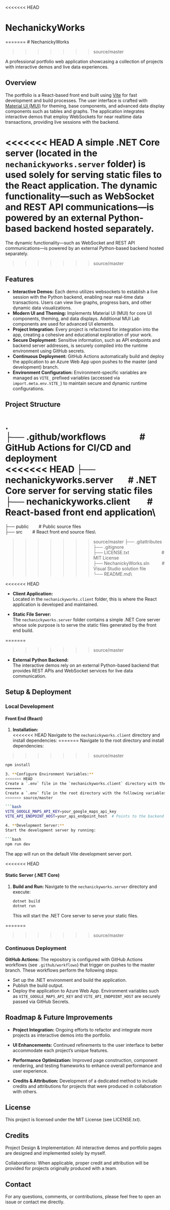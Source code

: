<<<<<<< HEAD
# NechanickyWorks
=======
﻿# NechanickyWorks
>>>>>>> source/master

A professional portfolio web application showcasing a collection of projects with interactive demos and live data experiences.

## Overview

The portfolio is a React-based front end built using [Vite](https://vitejs.dev/) for fast development and build processes. The user interface is crafted with [Material UI (MUI)](https://mui.com/) for theming, base components, and advanced data display components such as tables and graphs. The application integrates interactive demos that employ WebSockets for near realtime data transactions, providing live sessions with the backend.

<<<<<<< HEAD
A simple .NET Core server (located in the `nechanickyworks.server` folder) is used solely for serving static files to the React application. The dynamic functionality—such as WebSocket and REST API communications—is powered by an external Python-based backend hosted separately.
=======
The dynamic functionality—such as WebSocket and REST API communications—is powered by an external Python-based backend hosted separately.
>>>>>>> source/master

## Features

- **Interactive Demos:** Each demo utilizes websockets to establish a live session with the Python backend, enabling near real-time data transactions. Users can view live graphs, progress bars, and other dynamic data visualizations.
- **Modern UI and Theming:** Implements Material UI (MUI) for core UI components, theming, and data displays. Additional MUI Lab components are used for advanced UI elements.
- **Project Integration:** Every project is refactored for integration into the app, creating a cohesive and educational exploration of your work.
- **Secure Deployment:** Sensitive information, such as API endpoints and backend server addresses, is securely compiled into the runtime environment using GitHub secrets.
- **Continuous Deployment:** GitHub Actions automatically build and deploy the application to an Azure Web App upon pushes to the master (and development) branch.
- **Environment Configuration:** Environment-specific variables are managed as `VITE_` prefixed variables (accessed via `import.meta.env.VITE_`) to maintain secure and dynamic runtime configurations.


## Project Structure

.\
├── .github/workflows&nbsp;&nbsp;&nbsp;&nbsp;&nbsp;&nbsp;&nbsp;&nbsp;&nbsp;&nbsp;&nbsp;&nbsp;&nbsp;&nbsp;&nbsp;&nbsp;# GitHub Actions for CI/CD and deployment\
<<<<<<< HEAD
├── nechanickyworks.server&nbsp;&nbsp;&nbsp;&nbsp;&nbsp;&nbsp;&nbsp;# .NET Core server for serving static files\
├── nechanickyworks.client&nbsp;&nbsp;&nbsp;&nbsp;&nbsp;&nbsp;&nbsp;&nbsp;# React-based front end application\
=======
├── public&nbsp;&nbsp;&nbsp;&nbsp;&nbsp;&nbsp;&nbsp;&nbsp;# Public source files\
├── src&nbsp;&nbsp;&nbsp;&nbsp;&nbsp;&nbsp;&nbsp;&nbsp;# React front end source files\
>>>>>>> source/master
├── .gitattributes\
├── .gitignore\
├── LICENSE.txt&nbsp;&nbsp;&nbsp;&nbsp;&nbsp;&nbsp;&nbsp;&nbsp;&nbsp;&nbsp;&nbsp;&nbsp;&nbsp;&nbsp;&nbsp;&nbsp;&nbsp;&nbsp;&nbsp;&nbsp;&nbsp;&nbsp;&nbsp;&nbsp;&nbsp;&nbsp;# MIT License\
├── NechanickyWorks.sln&nbsp;&nbsp;&nbsp;&nbsp;&nbsp;&nbsp;&nbsp;&nbsp;&nbsp;&nbsp;# Visual Studio solution file\
└── README.md\

<<<<<<< HEAD
- **Client Application:**  
  Located in the `nechanickyworks.client` folder, this is where the React application is developed and maintained.

- **Static File Server:**  
  The `nechanickyworks.server` folder contains a simple .NET Core server whose sole purpose is to serve the static files generated by the front end build.

=======
>>>>>>> source/master
- **External Python Backend:**  
  The interactive demos rely on an external Python-based backend that provides REST APIs and WebSocket services for live data communication.

## Setup & Deployment

### Local Development

#### Front End (React)
1. **Installation:**  
<<<<<<< HEAD
   Navigate to the `nechanickyworks.client` directory and install dependencies:
=======
   Navigate to the root directory and install dependencies:
>>>>>>> source/master
   
   ```bash
   npm install

3. **Configure Environment Variables:**
<<<<<<< HEAD
   Create a `.env` file in the `nechanickyworks.client` directory with the following variables:
=======
   Create a `.env` file in the root directory with the following variables:
>>>>>>> source/master
   
   ```bash
   VITE_GOOGLE_MAPS_API_KEY=your_google_maps_api_key
   VITE_API_ENDPOINT_HOST=your_api_endpoint_host  # Points to the backend server with required APIs

4. **Development Server:**
   Start the development server by running:
   
   ```bash
   npm run dev
   ```
   
   The app will run on the default Vite development server port.

<<<<<<< HEAD
#### Static Server (.NET Core)
1. **Build and Run:**
   Navigate to the `nechanickyworks.server` directory and execute:
   
   ```bash
   dotnet build
   dotnet run
   ```
   
   This will start the .NET Core server to serve your static files.

=======
>>>>>>> source/master
### Continuous Deployment

**GitHub Actions:**
   The repository is configured with GitHub Actions workflows (see `.github/workflows`) that trigger on pushes to the master branch. These workflows perform the following steps:
   - Set up the .NET environment and build the application.
   - Publish the build output.
   - Deploy the application to Azure Web App.
   Environment variables such as `VITE_GOOGLE_MAPS_API_KEY` and `VITE_API_ENDPOINT_HOST` are securely passed via GitHub Secrets.

## Roadmap & Future Improvements

- **Project Integration:** Ongoing efforts to refactor and integrate more projects as interactive demos into the portfolio.

- **UI Enhancements:** Continued refinements to the user interface to better accommodate each project’s unique features.

- **Performance Optimization:** Improved page construction, component rendering, and testing frameworks to enhance overall performance and user experience.

- **Credits & Attribution:** Development of a dedicated method to include credits and attributions for projects that were produced in collaboration with others.

## License

This project is licensed under the MIT License (see LICENSE.txt).

## Credits

Project Design & Implementation:
   All interactive demos and portfolio pages are designed and implemented solely by myself.

Collaborations:
   When applicable, proper credit and attribution will be provided for projects originally produced with a team.

## Contact

For any questions, comments, or contributions, please feel free to open an issue or contact me directly.


